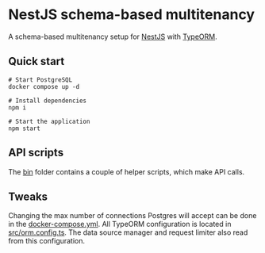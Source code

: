 # NestJS schema-based multitenancy

A schema-based multitenancy setup for [NestJS](https://nestjs.com)
with [TypeORM](https://typeorm.io).

## Quick start

```shell
# Start PostgreSQL
docker compose up -d

# Install dependencies
npm i

# Start the application
npm start
```

## API scripts

The [bin](bin) folder contains a couple of helper scripts, which make API calls.

## Tweaks

Changing the max number of connections Postgres will accept can be done in the [docker-compose.yml](docker-compose.yml).
All TypeORM configuration is located in [src/orm.config.ts](src/orm.config.ts).
The data source manager and request limiter also read from this configuration.
